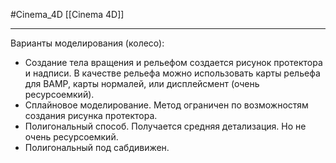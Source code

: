 #Cinema_4D 
[[Cinema 4D]]
________________
Варианты моделирования (колесо):
- Создание тела вращения и рельефом создается рисунок протектора и надписи. В качестве рельефа можно использовать карты рельефа для BAMP, карты нормалей, или дисплейсмент (очень ресурсоемкий).
- Сплайновое моделирование. Метод ограничен по возможностям создания рисунка протектора.
- Полигональный способ. Получается средняя детализация. Но не очень ресурсоемкий.
- Полигональный под сабдивижен.